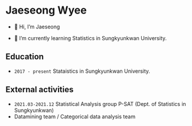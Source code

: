 # Jaeseong Wyee

- 👋 Hi, I’m Jaeseong

- 🌱 I’m currently learning Statistics in Sungkyunkwan University.

## Education
- `2017 - present`  Stataistics in Sungkyunkwan University.

## External activities
- `2021.03-2021.12` Statistical Analysis group P-SAT (Dept. of Statistics in Sungkyunkwan)
- Datamining team / Categorical data analysis team


<!---
JS042/JS042 is a ✨ special ✨ repository because its `README.md` (this file) appears on your GitHub profile.
You can click the Preview link to take a look at your changes.
--->
